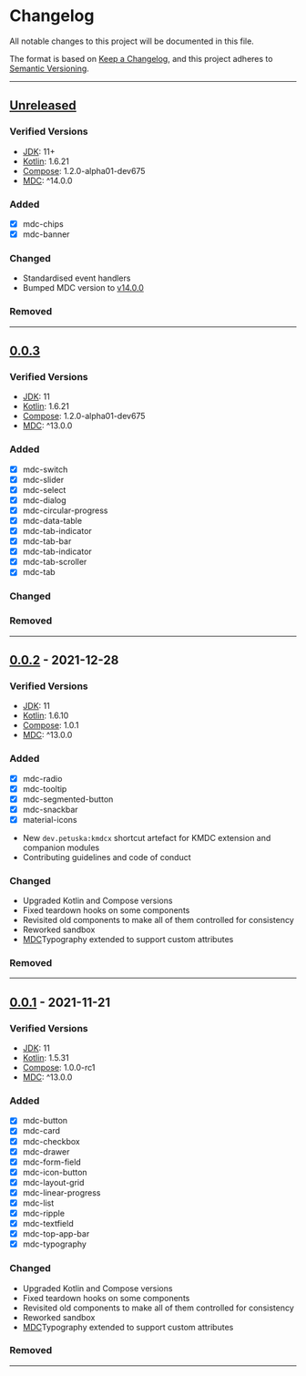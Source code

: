 # Changelog

All notable changes to this project will be documented in this file.

The format is based on [Keep a Changelog](https://keepachangelog.com/en/1.0.0/),
and this project adheres to [Semantic Versioning](https://semver.org/spec/v2.0.0.html).

---

## [Unreleased]

### Verified Versions

- [JDK]\: 11+
- [Kotlin]\: 1.6.21
- [Compose]\: 1.2.0-alpha01-dev675
- [MDC]\: ^14.0.0

### Added

- [x] mdc-chips
- [x] mdc-banner

### Changed

- Standardised event handlers
- Bumped MDC version to [v14.0.0](https://github.com/material-components/material-components-web/tree/v14.0.0)

### Removed

---

## [0.0.3]

### Verified Versions

- [JDK]\: 11
- [Kotlin]\: 1.6.21
- [Compose]\: 1.2.0-alpha01-dev675
- [MDC]\: ^13.0.0

### Added

- [x] mdc-switch
- [x] mdc-slider
- [x] mdc-select
- [x] mdc-dialog
- [x] mdc-circular-progress
- [x] mdc-data-table
- [x] mdc-tab-indicator
- [x] mdc-tab-bar
- [x] mdc-tab-indicator
- [x] mdc-tab-scroller
- [x] mdc-tab

### Changed

### Removed

---

## [0.0.2] - 2021-12-28

### Verified Versions

- [JDK]\: 11
- [Kotlin]\: 1.6.10
- [Compose]\: 1.0.1
- [MDC]\: ^13.0.0

### Added

- [x] mdc-radio
- [x] mdc-tooltip
- [x] mdc-segmented-button
- [x] mdc-snackbar
- [x] material-icons
- New `dev.petuska:kmdcx` shortcut artefact for KMDC extension and companion modules
- Contributing guidelines and code of conduct

### Changed

- Upgraded Kotlin and Compose versions
- Fixed teardown hooks on some components
- Revisited old components to make all of them controlled for consistency
- Reworked sandbox
- [MDC]Typography extended to support custom attributes

### Removed

---

## [0.0.1] - 2021-11-21

### Verified Versions

- [JDK]\: 11
- [Kotlin]\: 1.5.31
- [Compose]\: 1.0.0-rc1
- [MDC]\: ^13.0.0

### Added

- [x] mdc-button
- [x] mdc-card
- [x] mdc-checkbox
- [x] mdc-drawer
- [x] mdc-form-field
- [x] mdc-icon-button
- [x] mdc-layout-grid
- [x] mdc-linear-progress
- [x] mdc-list
- [x] mdc-ripple
- [x] mdc-textfield
- [x] mdc-top-app-bar
- [x] mdc-typography

### Changed

- Upgraded Kotlin and Compose versions
- Fixed teardown hooks on some components
- Revisited old components to make all of them controlled for consistency
- Reworked sandbox
- [MDC]Typography extended to support custom attributes

### Removed

---

[Unreleased]: https://github.com/mpetuska/npm-publish/compare/0.0.3...HEAD

[0.0.3]: https://github.com/mpetuska/npm-publish/compare/0.0.2...0.0.3

[0.0.2]: https://github.com/mpetuska/npm-publish/compare/0.0.1...0.0.2

[0.0.1]: https://github.com/mpetuska/npm-publish/releases/tag/0.0.1

[JDK]: https://adoptium.net/temurin/releases/

[Compose]: https://github.com/JetBrains/compose-jb/releases

[Kotlin]: https://github.com/JetBrains/Kotlin/releases

[MDC]: https://github.com/material-components/material-components-web/releases
